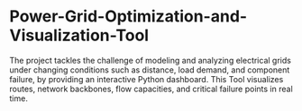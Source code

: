 # Power-Grid-Optimization-and-Visualization-Tool
The project tackles the challenge of modeling and analyzing electrical grids under changing conditions such as distance, load demand, and component failure, by providing an interactive Python dashboard. This Tool visualizes routes, network backbones, flow capacities, and critical failure points in real time.
